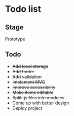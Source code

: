 # Todo list

## Stage
Prototype

## Todo 
* ~~Add local storage~~
* ~~Add footer~~
* ~~Add validation~~
* ~~Implement MVC~~
* ~~Improve accessibility~~
* ~~Make items editable~~
* ~~Split .js files into modules~~
* Come up with better design
* Deploy project
